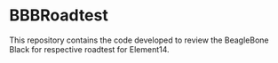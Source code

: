 # BBBRoadtest
This repository contains the code developed to review the BeagleBone Black for respective roadtest for Element14.
